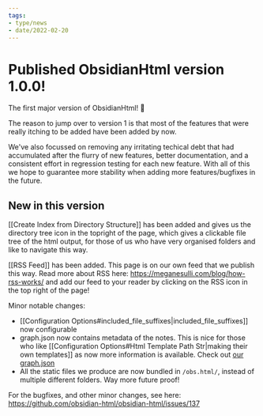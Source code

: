 ```yaml
---
tags:
- type/news
- date/2022-02-20
---
```


# Published ObsidianHtml version 1.0.0!
The first major version of ObsidianHtml! 🎉

The reason to jump over to version 1 is that most of the features that were really itching to be added have been added by now. 

We've also focussed on removing any irritating techical debt that had accumulated after the flurry of new features, better documentation, and a consistent effort in regression testing for each new feature. With all of this we hope to guarantee more stability when adding more features/bugfixes in the future.

## New in this version
[[Create Index from Directory Structure]] has been added and gives us the directory tree icon in the topright of the page, which gives a clickable file tree of the html output, for those of us who have very organised folders and like to navigate this way.

[[RSS Feed]] has been added. This page is on our own feed that we publish this way. Read more about RSS here: https://meganesulli.com/blog/how-rss-works/ and add our feed to your reader by clicking on the RSS icon in the top right of the page!

Minor notable changes:
- [[Configuration Options#included_file_suffixes|included_file_suffixes]] now configurable
- graph.json now contains metadata of the notes. This is nice for those who like [[Configuration Options#Html Template Path Str|making their own templates]] as now more information is available. Check out [our graph.json](/obs.html/data/graph.json)
- All the static files we produce are now bundled in `/obs.html/`, instead of multiple different folders. Way more future proof!

For the bugfixes, and other minor changes, see here: https://github.com/obsidian-html/obsidian-html/issues/137
